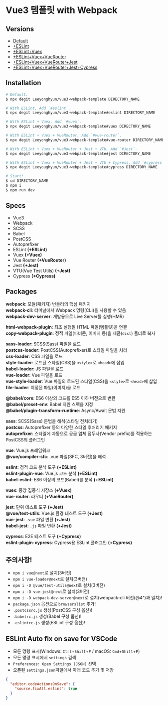 # Vue3 템플릿 with Webpack

## Versions

- [Default](https://github.com/anfwksel1229/vue3-webpack-template/tree/master)<br>
- [+ESLint](https://github.com/anfwksel1229/vue3-webpack-template/tree/eslint)<br>
- [+ESLint+Vuex](https://github.com/anfwksel1229/vue3-webpack-template/tree/vuex)<br>
- [+ESLint+Vuex+VueRouter](https://github.com/anfwksel1229/vue3-webpack-template/tree/vue-router)<br>
- [+ESLint+Vuex+VueRouter+Jest](https://github.com/anfwksel1229/vue3-webpack-template/tree/jest)<br>
- [+ESLint+Vuex+VueRouter+Jest+Cypress](https://github.com/anfwksel1229/vue3-webpack-template/tree/cypress)<br>

## Installation

```bash
# Default.
$ npx degit Leeyonghyun/vue3-webpack-template DIRECTORY_NAME

# With ESLint, Add `#eslint`.
$ npx degit Leeyonghyun/vue3-webpack-template#eslint DIRECTORY_NAME

# With ESLint + Vuex, Add `#vuex`.
$ npx degit Leeyonghyun/vue3-webpack-template#vuex DIRECTORY_NAME

# With ESLint + Vuex + VueRouter, Add `#vue-router`.
$ npx degit Leeyonghyun/vue3-webpack-template#vue-router DIRECTORY_NAME

# With ESLint + Vuex + VueRouter + Jest + VTU, Add `#jest`.
$ npx degit Leeyonghyun/vue3-webpack-template#jest DIRECTORY_NAME

# With ESLint + Vuex + VueRouter + Jest + VTU + Cypress, Add `#cypress`.
$ npx degit Leeyoughyun/vue3-webpack-template#cypress DIRECTORY_NAME

# Start!
$ cd DIRECTORY_NAME
$ npm i
$ npm run dev
```

## Specs

- Vue3
- Webpack
- SCSS
- Babel
- PostCSS
- Autoprefixer
- ESLint __(+ESLint)__
- Vuex __(+Vuex)__
- Vue Router __(+VueRouter)__
- Jest __(+Jest)__
- VTU(Vue Test Utils) __(+Jest)__
- Cypress __(+Cypress)__

## Packages

__webpack__: 모듈(패키지) 번들러의 핵심 패키지<br>
__webpack-cli__: 터미널에서 Webpack 명령(CLI)을 사용할 수 있음<br>
__webpack-dev-server__: 개발용으로 Live Server를 실행(HMR)<br>

__html-webpack-plugin__: 최초 실행될 HTML 파일(템플릿)을 연결<br>
__copy-webpack-plugin__: 정적 파일(파비콘, 이미지 등)을 제품(`dist`) 폴더로 복사<br>

__sass-loader__: SCSS(Sass) 파일을 로드<br>
__postcss-loader__: PostCSS(Autoprefixer)로 스타일 파일을 처리<br>
__css-loader__: CSS 파일을 로드<br>
__style-loader__: 로드된 스타일(CSS)을 `<style>`로 `<head>`에 삽입<br>
__babel-loader__: JS 파일을 로드<br>
__vue-loader__: Vue 파일을 로드<br>
__vue-style-loader__: Vue 파일의 로드된 스타일(CSS)을 `<style>`로 `<head>`에 삽입<br>
__file-loader__: 지정된 파일(이미지)을 로드<br>

__@babel/core__: ES6 이상의 코드를 ES5 이하 버전으로 변환<br>
__@babel/preset-env__: Babel 지원 스펙을 지정<br>
__@babel/plugin-transform-runtime__: Async/Await 문법 지원<br>

__sass__: SCSS(Sass) 문법을 해석(스타일 전처리기)<br>
__postcss__: Autoprefixer 등의 다양한 스타일 후처리기 패키지<br>
__autoprefixer__: 스타일에 자동으로 공급 업체 접두사(Vendor prefix)를 적용하는 PostCSS의 플러그인<br>

__vue__: Vue.js 프레임워크<br>
__@vue/compiler-sfc__: .vue 파일(SFC, 3버전)을 해석<br>

__eslint__: 정적 코드 분석 도구 __(+ESLint)__<br>
__eslint-plugin-vue__: Vue.js 코드 분석 __(+ESLint)__<br>
__babel-eslint__: ES6 이상의 코드(Babel)를 분석 __(+ESLint)__<br>

__vuex__: 중앙 집중식 저장소 __(+Vuex)__<br>
__vue-router__: 라우터 __(+VueRouter)__<br>

__jest__: 단위 테스트 도구 __(+Jest)__<br>
__@vue/test-utils__: Vue.js 환경 테스트 도구 __(+Jest)__<br>
__vue-jest__: `.vue` 파일 변환 __(+Jest)__<br>
__babel-jest__: `.js` 파일 변환 __(+Jest)__<br>

__cypress__: E2E 테스트 도구 __(+Cypress)__<br>
__eslint-plugin-cypress__: Cypress용 ESLint 플러그인 __(+Cypress)__<br>

## 주의사항!

- `npm i vue@next`로 설치(3버전)
- `npm i vue-loader@next`로 설치(3버전)
- `npm i -D @vue/test-utils@next`로 설치(3버전)<br>
- `npm i -D vue-jest@next`로 설치(3버전)<br>
- `npm i -D webpack-dev-server@next`로 설치(webpack-cli 버전(@4^)과 일치)!<br>
- `package.json` 옵션으로 `browserslist` 추가!<br>
- `.postcssrc.js` 생성(PostCSS 구성 옵션)!<br>
- `.babelrc.js` 생성(Babel 구성 옵션)!<br>
- `.eslintrc.js` 생성(ESLint 구성 옵션)!<br>

## ESLint Auto fix on save for VSCode

- 모든 명령 표시(Windows: `Ctrl`+`Shift`+`P` / macOS: `Cmd`+`Shift`+`P`)
- 모든 명령 표시에서 `settings` 검색
- `Preferences: Open Settings (JSON)` 선택
- 오픈된 `settings.json`파일에서 아래 코드 추가 및 저장

```json
{
  "editor.codeActionsOnSave": {
    "source.fixAll.eslint": true
  }
}
```
